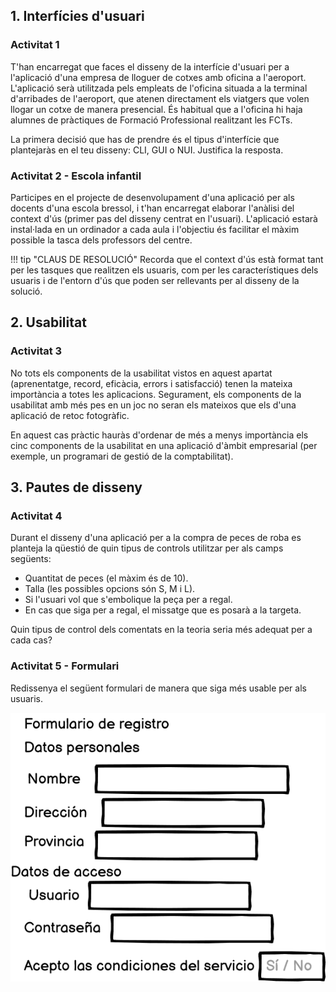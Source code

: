 ## 1. Interfícies d'usuari

### Activitat 1
T'han encarregat que faces el disseny de la interfície d'usuari per a l'aplicació d'una empresa de lloguer de cotxes amb oficina a l'aeroport. L'aplicació serà utilitzada pels empleats de l'oficina situada a la terminal d'arribades de l'aeroport, que atenen directament els viatgers que volen llogar un cotxe de manera presencial. És habitual que a l'oficina hi haja alumnes de pràctiques de Formació Professional realitzant les FCTs.

La primera decisió que has de prendre és el tipus d'interfície que plantejaràs en el teu disseny: CLI, GUI o NUI. Justifica la resposta.

### Activitat 2 - Escola infantil

Participes en el projecte de desenvolupament d'una aplicació per als docents d'una escola bressol, i t'han encarregat elaborar l'anàlisi del context d'ús (primer pas del disseny centrat en l'usuari). L'aplicació estarà instal·lada en un ordinador a cada aula i l'objectiu és facilitar el màxim possible la tasca dels professors del centre.

!!! tip "CLAUS DE RESOLUCIÓ"
    Recorda que el context d'ús està format tant per les tasques que realitzen els usuaris, com per les característiques dels usuaris i de l'entorn d'ús que poden ser rellevants per al disseny de la solució.


## 2. Usabilitat

### Activitat 3

No tots els components de la usabilitat vistos en aquest apartat (aprenentatge, record, eficàcia, errors i satisfacció) tenen la mateixa importància a totes les aplicacions. Segurament, els components de la usabilitat amb més pes en un joc no seran els mateixos que els d'una aplicació de retoc fotogràfic.

En aquest cas pràctic hauràs d'ordenar de més a menys importància els cinc components de la usabilitat en una aplicació d'àmbit empresarial (per exemple, un programari de gestió de la comptabilitat).

## 3. Pautes de disseny

### Activitat 4

Durant el disseny d'una aplicació per a la compra de peces de roba es planteja la qüestió de quin tipus de controls utilitzar per als camps següents:

- Quantitat de peces (el màxim és de 10).
- Talla (les possibles opcions són S, M i L).
- Si l'usuari vol que s'embolique la peça per a regal.
- En cas que siga per a regal, el missatge que es posarà a la targeta.

Quin tipus de control dels comentats en la teoria seria més adequat per a cada cas?

### Activitat 5 - Formulari
Redissenya el següent formulari de manera que siga més usable per als usuaris.

![formulari](images/image1.png)

